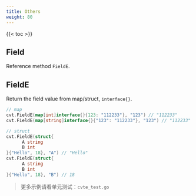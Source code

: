 ```yaml
---
title: Others
weight: 80
---
```



{{< toc >}}

## Field
Reference method `FieldE`.

## FieldE
Return the field value from map/struct, `interface{}`.

```go
// map
cvt.FieldE(map[int]interface{}{123: "112233"}, "123") // "112233"
cvt.FieldE(map[string]interface{}{"123": "112233"}, "123") // "112233"

// struct
cvt.FieldE(struct{
	  A string
	  B int
}{"Hello", 18}, "A") // "Hello"
cvt.FieldE(struct{
	  A string
	  B int
}{"Hello", 18}, "B") // 18
```


> 更多示例请看单元测试：`cvte_test.go`

